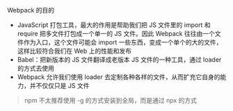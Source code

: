 Webpack 的目的
* JavaScript 打包工具，最大的作用是帮助我们把 JS 文件里的 import 和 require 把多文件打包成一个单一的 JS 文件。因此 Webpack 往往由一个文件作为入口，这个文件可能会 import 一些东西，变成一个单个的大的文件，这样比较符合我们在 Web 上的性能和发布
* Babel：把新版本的 JS 文件翻译成老版本 JS 文件的一种工具，通过 loader 的方式去使用
* Webpack 允许我们使用 loader 去定制各种各样的文件，从而扩充它自身的能力，并不仅仅只是 JS 文件

> npm 不太推荐使用 -g 的方式安装到全局，而是通过 npx 的方式